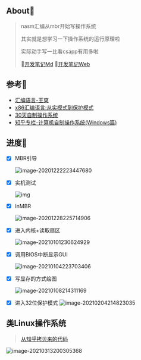 ## About🍕

> nasm汇编从mbr开始写操作系统
>
> 其实就是想学习一下操作系统的运行原理啦
>
> 实际动手写一比看csapp有用多啦
>
> 🎁[开发笔记Md](https://github.com/fzf404/Tech_Note/tree/master/Linux/MakeSystem)
> 🎁[开发笔记Web](https://note.fzf404.top/#/Linux/MakeSystem/00-%E8%BD%AF%E4%BB%B6%E4%BD%BF%E7%94%A8)
> 

## 参考🚨

- [汇编语言-王爽](https://book.douban.com/subject/25726019/)
- [x86汇编语言:从实模式到保护模式](https://book.douban.com/subject/20492528/)
- [30天自制操作系统](https://book.douban.com/subject/11530329/)
- [知乎专栏-计算机自制操作系统(Windows篇)](https://www.zhihu.com/column/c_1193254878150045696)

## 进度🚊

- [x] MBR引导

  ![image-20201222223447680](https://gitee.com/nmdfzf404/Image-hosting/raw/master/2020/20201222223447.png)

- [x] 实机测试
  
  ![img](https://gitee.com/nmdfzf404/Image-hosting/raw/master/2020/20201228160105.jpg)

- [x] InMBR

  ![image-20201228225714906](https://gitee.com/nmdfzf404/Image-hosting/raw/master/2020/20201228225714.png)

- [x] 进入内核+读取扇区

  ![image-20210101230624929](https://gitee.com/nmdfzf404/Image-hosting/raw/master/2020/20210108154733.png)

- [x] 调用BIOS中断显示GUI

  ![image-20210104223703406](https://gitee.com/nmdfzf404/Image-hosting/raw/master/2020/20210104223710.png)
  
- [x] 写显存的方式绘图

  ![image-20210108214311169](https://gitee.com/nmdfzf404/Image-hosting/raw/master/2020/20210108214311.png)

- [x] 进入32位保护模式
  ![image-20210204214823035](https://gitee.com/nmdfzf404/Image-hosting/raw/master/2021/image-20210204214823035.png)

## 类Linux操作系统

> [从知乎拷贝来的代码](https://www.zhihu.com/column/c_1307260930355511296)

![image-20210313200305368](C:\Users\fzf404\AppData\Roaming\Typora\typora-user-images\image-20210313200305368.png)